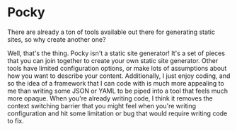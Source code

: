 # Pocky

There are already a ton of tools available out there for generating static sites, so why
create another one?

Well, that's the thing. Pocky isn't a static site generator! It's a set of pieces that you
can join together to create your own static site generator. Other tools have limited
configuration options, or make lots of assumptions about how you want to describe your
content. Additionally, I just enjoy coding, and so the idea of a framework that I can code
with is much more appealing to me than writing some JSON or YAML to be piped into a tool
that feels much more opaque. When you're already writing code, I think it removes the
context switching barrier that you might feel when you're writing configuration and hit
some limitation or bug that would require writing code to fix.
